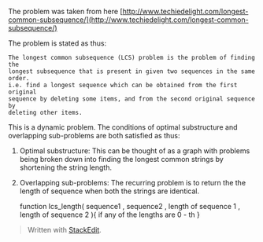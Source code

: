 The problem was taken from here [http://www.techiedelight.com/longest-common-subsequence/](http://www.techiedelight.com/longest-common-subsequence/)

The problem is stated as thus:  

    The longest common subsequence (LCS) problem is the problem of finding the  
    longest subsequence that is present in given two sequences in the same order.  
    i.e. find a longest sequence which can be obtained from the first original  
    sequence by deleting some items, and from the second original sequence by  
    deleting other items.

This is a dynamic problem. The conditions of optimal substructure and overlapping sub-problems are both satisfied as thus:
1. Optimal substructure: This can be thought of as a graph with problems being broken down into finding the longest common strings by shortening the string length.
2. Overlapping sub-problems: The recurring problem is to return the the length of sequence when both the strings are identical.     

    function lcs_length( sequence1 , sequence2 , length of sequence 1 , length of sequence 2 ){
	    if any of the lengths are 0 - th
    }  
    
> Written with [StackEdit](https://stackedit.io/).
<!--stackedit_data:
eyJoaXN0b3J5IjpbOTk3NzQ0OTg4LDI5MzQxODgyN119
-->